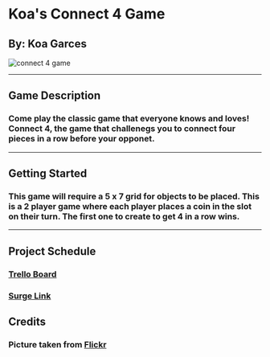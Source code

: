 # **Koa's Connect 4 Game**

## By: Koa Garces

![connect 4 game](https://live.staticflickr.com/3476/3315537273_e597f1387d_b.jpg)

***

## **Game Description**

### Come play the classic game that everyone knows and loves! Connect 4, the game that challenegs you to connect four pieces in a row before your opponet.

***

## **Getting Started**

### This game will require a 5 x 7 grid for objects to be placed. This is a 2 player game where each player places a coin in the slot on their turn. The first one to create to get 4 in a row wins.
***

## **Project Schedule**

### [Trello Board](https://trello.com/b/flZ4d9qk)

### [Surge Link](striped-name.surge.sh)

## Credits

### Picture taken from [Flickr](https://www.flickr.com/photos/lomokev/3315537273)
